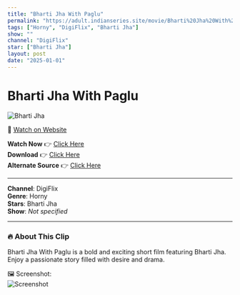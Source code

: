 ```yaml
---
title: "Bharti Jha With Paglu"
permalink: "https://adult.indianseries.site/movie/Bharti%20Jha%20With%20Paglu"
tags: ["Horny", "DigiFlix", "Bharti Jha"]
show: ""
channel: "DigiFlix"
star: ["Bharti Jha"]
layout: post
date: "2025-01-01"
---
```


# Bharti Jha With Paglu

![Bharti Jha](https://shorts.desisins.com/wp-content/uploads/2023/12/Bharti-Jha-With-Paglu-DigiPlx-DesiSins.com_.jpg)

🔗 [Watch on Website](https://adult.indianseries.site/movie/Bharti%20Jha%20With%20Paglu)

**Watch Now** 👉 [Click Here](https://adult.indianseries.site/movie/Bharti%20Jha%20With%20Paglu)  
**Download** 👉 [Click Here](https://adult.indianseries.site/movie/Bharti%20Jha%20With%20Paglu)  
**Alternate Source** 👉 [Click Here](https://adult.indianseries.site/movie/Bharti%20Jha%20With%20Paglu)

---

**Channel**: DigiFlix  
**Genre**: Horny  
**Stars**: Bharti Jha  
**Show**: *Not specified*

---

### 🔥 About This Clip

Bharti Jha With Paglu is a bold and exciting short film featuring Bharti Jha. Enjoy a passionate story filled with desire and drama.
 
🖼️ Screenshot:  
![Screenshot](https://shorts.desisins.com/wp-content/uploads/2023/12/Bharti-Jha-With-Paglu-DigiPlx-DesiSins.com_.jpg)
